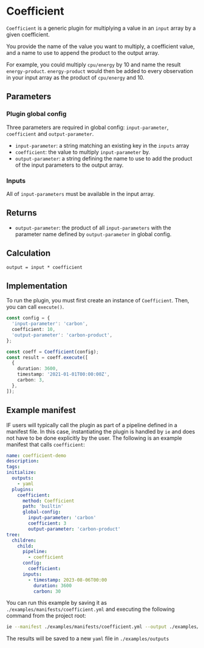 # Coefficient

`Coefficient` is a generic plugin for multiplying a value in an `input` array by a given coefficient.

You provide the name of the value you want to multiply, a coefficient value, and a name to use to append the product to the output array.

For example, you could multiply `cpu/energy` by 10 and name the result `energy-product`. `energy-product` would then be added to every observation in your input array as the product of `cpu/energy` and 10.

## Parameters

### Plugin global config

Three parameters are required in global config: `input-parameter`, `coefficient` and `output-parameter`.

- `input-parameter`: a string matching an existing key in the `inputs` array
- `coefficient`: the value to multiply `input-parameter` by.
- `output-parameter`: a string defining the name to use to add the product of the input parameters to the output array.

### Inputs

All of `input-parameters` must be available in the input array.

## Returns

- `output-parameter`: the product of all `input-parameters` with the parameter name defined by `output-parameter` in global config.

## Calculation

```pseudocode
output = input * coefficient
```

## Implementation

To run the plugin, you must first create an instance of `Coefficient`. Then, you can call `execute()`.

```typescript
const config = {
  'input-parameter': 'carbon',
  coefficient: 10,
  'output-parameter': 'carbon-product',
};

const coeff = Coefficient(config);
const result = coeff.execute([
  {
    duration: 3600,
    timestamp: '2021-01-01T00:00:00Z',
    carbon: 3,
  },
]);
```

## Example manifest

IF users will typically call the plugin as part of a pipeline defined in a manifest file. In this case, instantiating the plugin is handled by `ie` and does not have to be done explicitly by the user. The following is an example manifest that calls `coefficient`:

```yaml
name: coefficient-demo
description:
tags:
initialize:
  outputs:
    - yaml
  plugins:
    coefficient:
      method: Coefficient
      path: 'builtin'
      global-config:
        input-parameter: 'carbon'
        coefficient: 3
        output-parameter: 'carbon-product'
tree:
  children:
    child:
      pipeline:
        - coefficient
      config:
        coefficient:
      inputs:
        - timestamp: 2023-08-06T00:00
          duration: 3600
          carbon: 30
```

You can run this example by saving it as `./examples/manifests/coefficient.yml` and executing the following command from the project root:

```sh
ie --manifest ./examples/manifests/coefficient.yml --output ./examples/outputs/coefficient.yml
```

The results will be saved to a new `yaml` file in `./examples/outputs`
